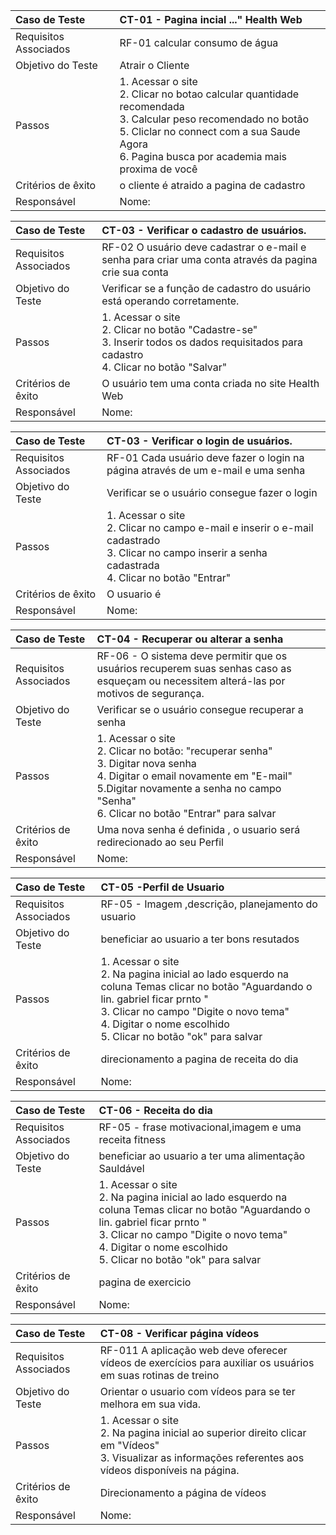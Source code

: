 |Caso de Teste    | CT-01 - Pagina incial ..." Health Web|
|:---|:---|
| Requisitos Associados | RF-01 calcular consumo de água | 
| Objetivo do Teste | Atrair o Cliente  |
| Passos | 1. Acessar o site <br/> 2. Clicar no botao calcular quantidade recomendada  <br/> 3. Calcular peso recomendado no botão <br/> 5. Cliclar no connect com a sua Saude Agora  <br/>6. Pagina busca por academia mais proxima de você <br/> 
| Critérios de êxito |o cliente é atraido a pagina de cadastro   |
| Responsável |Nome:   |

|Caso de Teste    | CT-03 - Verificar o cadastro de usuários. |
|:---|:---|
| Requisitos Associados | RF-02 O usuário deve cadastrar o e-mail e senha para criar uma conta através da pagina crie sua conta |
| Objetivo do Teste | Verificar se a função de cadastro do usuário está operando corretamente.|
| Passos | 1. Acessar o site <br/>2. Clicar no botão "Cadastre-se" <br/> 3. Inserir todos os dados requisitados para cadastro <br/> 4. Clicar no botão "Salvar" |
| Critérios de êxito | O usuário tem uma conta criada no site Health Web  |
| Responsável |Nome:   |

|Caso de Teste    | CT-03 - Verificar o login de usuários. |
|:---|:---|
| Requisitos Associados | RF-01	Cada usuário deve fazer o login na página através de um e-mail e uma senha |
| Objetivo do Teste | Verificar se o usuário consegue fazer o login |
| Passos | 1. Acessar o site <br/>2. Clicar no campo e-mail  e inserir o e-mail cadastrado <br/>3. Clicar no campo  inserir a senha cadastrada <br/>4. Clicar no botão "Entrar"|
| Critérios de êxito | O usuario é |
| Responsável |Nome:   |

|Caso de Teste    | CT-04 - Recuperar ou alterar a senha |
|:---|:---|
| Requisitos Associados | RF-06 - O sistema deve permitir que os usuários recuperem suas senhas caso as esqueçam ou necessitem alterá-las por motivos de segurança. |
| Objetivo do Teste | Verificar se o usuário consegue recuperar a senha |
| Passos | 1. Acessar o site <br/> 2. Clicar no botão: "recuperar senha" <br/> 3. Digitar nova senha <br/> 4. Digitar o email novamente em "E-mail" <br/> 5.Digitar novamente a senha no campo "Senha" <br/> 6. Clicar no botão "Entrar" para salvar|
| Critérios de êxito | Uma nova senha é definida , o usuario será redirecionado ao seu Perfil |
| Responsável |Nome:   |

|Caso de Teste    | CT-05 -Perfil de Usuario  |
|:---|:---|
| Requisitos Associados | RF-05 - Imagem ,descrição, planejamento do usuario  |
| Objetivo do Teste | beneficiar ao usuario a ter bons resutados |
| Passos | 1. Acessar o site <br/> 2. Na pagina inicial ao lado esquerdo na coluna Temas clicar no botão "Aguardando o lin. gabriel ficar prnto " <br/> 3. Clicar no campo "Digite o novo tema" <br/> 4. Digitar o nome escolhido <br/> 5. Clicar no botão "ok" para salvar|
| Critérios de êxito |direcionamento a pagina de receita do dia  |
| Responsável |Nome:   |

|Caso de Teste    | CT-06 - Receita do dia  | 
|:---|:---|
| Requisitos Associados | RF-05 - frase motivacional,imagem e uma receita fitness   |
| Objetivo do Teste | beneficiar ao usuario a ter uma alimentação Sauldável  |
| Passos | 1. Acessar o site <br/> 2. Na pagina inicial ao lado esquerdo na coluna Temas clicar no botão "Aguardando o lin. gabriel ficar prnto " <br/> 3. Clicar no campo "Digite o novo tema" <br/> 4. Digitar o nome escolhido <br/> 5. Clicar no botão "ok" para salvar|
| Critérios de êxito | pagina de exercicio  |
| Responsável |Nome:   |

|Caso de Teste    | CT-08 - Verificar página vídeos |
|:---|:---|
| Requisitos Associados | RF-011 A aplicação web deve oferecer vídeos de exercícios para auxiliar os usuários em suas rotinas de treino  |
| Objetivo do Teste | Orientar o usuario com vídeos para se ter melhora em sua vida. |
| Passos | 1. Acessar o site <br/> 2. Na pagina inicial ao superior direito clicar em "Vídeos" <br/> 3. Visualizar as informações referentes aos vídeos disponíveis na página.
| Critérios de êxito | Direcionamento a página de vídeos |
| Responsável |Nome:   |



